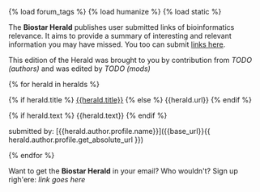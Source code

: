 {% load forum_tags %}
{% load humanize %}
{% load static %}

The **Biostar Herald** publishes user submitted links of bioinformatics relevance. It aims to provide a summary of interesting and relevant information you may have missed. You too can submit [links here](/herald/).

This edition of the Herald was brought to you by contribution from *TODO (authors)* and was edited by *TODO (mods)*

{% for herald in heralds %}

<div class="ui divider"></div>

{% if herald.title %}
[{{herald.title}}](herald.url)
{% else %}
{{herald.url}}
{% endif %}

{% if herald.text %}
{{herald.text}}
{% endif %}

submitted by: [{{herald.author.profile.name}}]({{base_url}}{{ herald.author.profile.get_absolute_url }})

{% endfor %}

<div class="ui divider"></div>

Want to get the **Biostar Herald** in your email? Who wouldn't? Sign up righ'ere: *link goes here*






